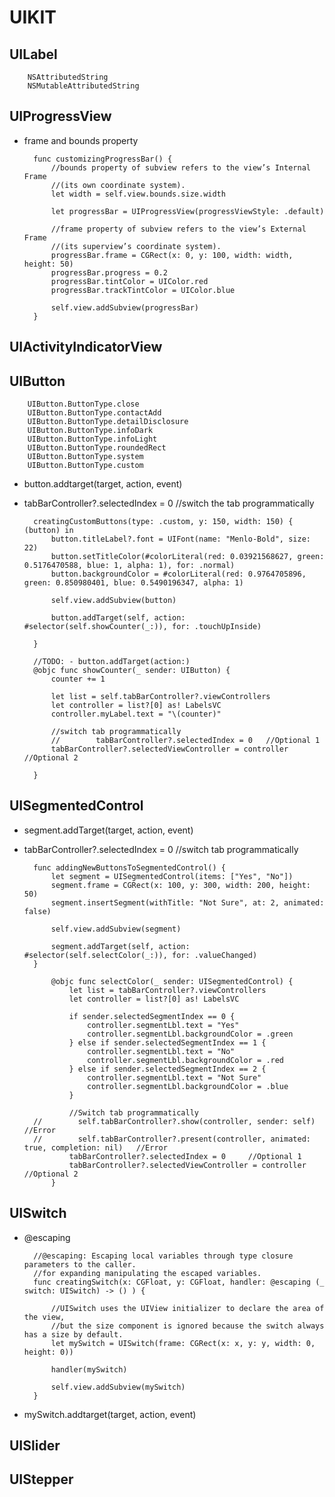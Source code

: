 # UIKIT

## UILabel
        
        NSAttributedString
        NSMutableAttributedString

## UIProgressView
- frame and bounds property
        
        func customizingProgressBar() {
            //bounds property of subview refers to the view’s Internal Frame
            //(its own coordinate system).
            let width = self.view.bounds.size.width
            
            let progressBar = UIProgressView(progressViewStyle: .default)
            
            //frame property of subview refers to the view’s External Frame
            //(its superview’s coordinate system).
            progressBar.frame = CGRect(x: 0, y: 100, width: width, height: 50)
            progressBar.progress = 0.2
            progressBar.tintColor = UIColor.red
            progressBar.trackTintColor = UIColor.blue
            
            self.view.addSubview(progressBar)
        }

## UIActivityIndicatorView

## UIButton
        
        UIButton.ButtonType.close
        UIButton.ButtonType.contactAdd
        UIButton.ButtonType.detailDisclosure
        UIButton.ButtonType.infoDark
        UIButton.ButtonType.infoLight
        UIButton.ButtonType.roundedRect
        UIButton.ButtonType.system
        UIButton.ButtonType.custom

- button.addtarget(target, action, event)
- tabBarController?.selectedIndex = 0   //switch the tab programmatically


        creatingCustomButtons(type: .custom, y: 150, width: 150) { (button) in
            button.titleLabel?.font = UIFont(name: "Menlo-Bold", size: 22)
            button.setTitleColor(#colorLiteral(red: 0.03921568627, green: 0.5176470588, blue: 1, alpha: 1), for: .normal)
            button.backgroundColor = #colorLiteral(red: 0.9764705896, green: 0.850980401, blue: 0.5490196347, alpha: 1)
            
            self.view.addSubview(button)
            
            button.addTarget(self, action: #selector(self.showCounter(_:)), for: .touchUpInside)

        }
        
        //TODO: - button.addTarget(action:)
        @objc func showCounter(_ sender: UIButton) {
            counter += 1
            
            let list = self.tabBarController?.viewControllers
            let controller = list?[0] as! LabelsVC
            controller.myLabel.text = "\(counter)"
            
            //switch tab programmatically
            //        tabBarController?.selectedIndex = 0   //Optional 1
            tabBarController?.selectedViewController = controller   //Optional 2

        }

## UISegmentedControl
- segment.addTarget(target, action, event)
- tabBarController?.selectedIndex = 0   //switch tab programmatically

        func addingNewButtonsToSegmentedControl() {
            let segment = UISegmentedControl(items: ["Yes", "No"])
            segment.frame = CGRect(x: 100, y: 300, width: 200, height: 50)
            segment.insertSegment(withTitle: "Not Sure", at: 2, animated: false)
            
            self.view.addSubview(segment)
            
            segment.addTarget(self, action: #selector(self.selectColor(_:)), for: .valueChanged)
        }

            @objc func selectColor(_ sender: UISegmentedControl) {
                let list = tabBarController?.viewControllers
                let controller = list?[0] as! LabelsVC
                
                if sender.selectedSegmentIndex == 0 {
                    controller.segmentLbl.text = "Yes"
                    controller.segmentLbl.backgroundColor = .green
                } else if sender.selectedSegmentIndex == 1 {
                    controller.segmentLbl.text = "No"
                    controller.segmentLbl.backgroundColor = .red
                } else if sender.selectedSegmentIndex == 2 {
                    controller.segmentLbl.text = "Not Sure"
                    controller.segmentLbl.backgroundColor = .blue
                }
                
                //Switch tab programmatically
        //        self.tabBarController?.show(controller, sender: self)     //Error
        //        self.tabBarController?.present(controller, animated: true, completion: nil)   //Error
                tabBarController?.selectedIndex = 0     //Optional 1
                tabBarController?.selectedViewController = controller   //Optional 2
            }


## UISwitch
- @escaping

        //@escaping: Escaping local variables through type closure parameters to the caller.
        //for expanding manipulating the escaped variables.
        func creatingSwitch(x: CGFloat, y: CGFloat, handler: @escaping (_ switch: UISwitch) -> () ) {
        
            //UISwitch uses the UIView initializer to declare the area of the view,
            //but the size component is ignored because the switch always has a size by default.
            let mySwitch = UISwitch(frame: CGRect(x: x, y: y, width: 0, height: 0))
            
            handler(mySwitch)
            
            self.view.addSubview(mySwitch)
        }

- mySwitch.addtarget(target, action, event)

## UISlider

## UIStepper
